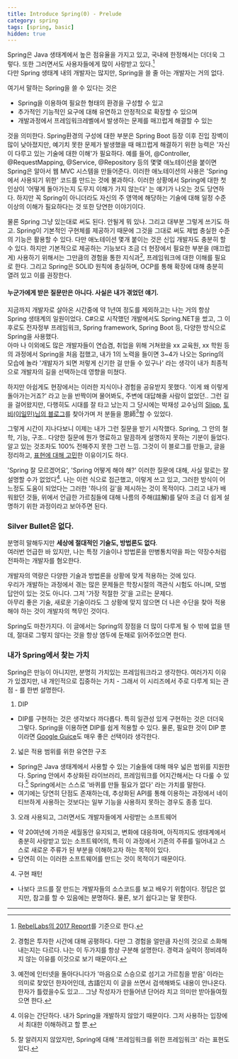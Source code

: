 ```yaml
---
title: Introduce Spring(0) - Prelude
category: spring
tags: [spring, basic]
hidden: true
---
```


Spring은 Java 생태계에서 높은 점유율을 가지고 있고, 국내에 한정해서는 더더욱 그렇다. 또한 그러면서도 사용자들에게 많이 사랑받고 있다.[^1]  
다만 Spring 생태계 내의 개발자는 많지만, Spring을 쓸 줄 아는 개발자는 거의 없다.

여기서 말하는 Spring을 쓸 수 있다는 것은
- Spring을 이용하여 필요한 형태의 환경을 구성할 수 있고
- 추가적인 기능적인 요구에 대해 유연하고 안정적으로 확장할 수 있으며
- 개발과정에서 프레임워크레벨에서 발생하는 문제를 매끄럽게 해결할 수 있는  

것을 의미한다. Spring환경의 구성에 대한 부분은 Spring Boot 등장 이후 진입 장벽이 많이 낮아졌지만, 예기치 못한 문제가 발생했을 때 매끄럽게 해결하기 위한 능력은 '자신이 다루고 있는 기술에 대한 이해'가 필요하다.
예를 들어, @Controller, @RequestMapping, @Service, @Repository 등의 몇몇 애노테이션을 붙이면 Spring은 알아서 웹 MVC 시스템을 만들어준다. 이러한 애노테이션의 사용은 'Spring에서 사용되기 위한' 코드를 만드는 것에 불과하다. 이러한 상황에서 Spring에 대한 첫인상이 '어떻게 돌아가는지 도무지 이해가 가지 않는다' 는 얘기가 나오는 것도 당연하다.
하지만 꼭 Spring이 아니더라도 자신의 주 영역에 해당하는 기술에 대해 일정 수준 이상의 이해가 필요하다는 것 또한 당연한 이야기이다.

물론 Spring 그냥 있는대로 써도 된다. 안될게 뭐 있나. 그리고 대부분 그렇게 쓰기도 하고. Spring이 기본적인 구현체를 제공하기 때문에 그것을 그대로 써도 제법 충실한 수준의 기능은 활용할 수 있다.
다만 애노테이션 몇개 붙이는 것은 신입 개발자도 충분히 할 수 있다. 하지만 기본적으로 제공하는 기능보다 조금 더 현장에서 필요한 부분을 (매끄럽게) 사용하기 위해서는 그만큼의 경험을 통한 지식과[^2], 프레임워크에 대한 이해를 필요로 한다. 그리고 Spring은 SOLID 원칙에 충실하며, OCP를 통해 확장에 대해 충분히 열려 있고 이를 권장한다.

#### 누군가에게 받은 질문만은 아니다. 사실은 내가 겪었던 얘기. 

지금까지 개발자로 살아온 시간중에 약 1년여 정도를 제외하고는 나는 거의 항상 Spring 생태계의 일원이었다. C#으로 시작했던 개발에서도 Spring.NET을 썼고, 그 이후로도 전자정부 프레임워크, Spring framework, Spring Boot 등, 다양한 방식으로 Spring을 사용했다.  
아마 나 이외에도 많은 개발자들이 연습겸, 취업을 위해 거쳐왔을 xx 교육원, xx 학원 등의 과정에서 Spring을 처음 접했고, 내가 1의 노력을 들이면 3~4가 나오는 Spring의 모습에 놀라 '개발자가 되면 저렇게 신기한 걸 만들 수 있구나' 라는 생각이 내가 최종적으로 개발자의 길을 선택하는데 영향을 미쳤다.

하지만 아쉽게도 현장에서는 이러한 지식이나 경험을 공유받지 못했다. '이게 왜 이렇게 돌아가는거죠?' 라고 눈을 반짝이며 물어봐도, 주변에 대답해줄 사람이 없었던.. 그런 길을 걸어왔지만, 다행히도 시대를 잘 타고 났는지 그 당시에는 박재성 교수님의 [Slipp](https://www.slipp.net/), [토비(이일민)님의 블로그](http://toby.epril.com/)를 찾아가며 저 분들을 思師[^3]할 수 있었다.

그렇게 시간이 지나다보니 이제는 내가 그런 질문을 받기 시작했다. Spring, 그 안의 철학, 기능, 구조.. 다양한 질문에 뭔가 명료하고 말끔하게 설명하지 못하는 기분이 들었다. 알고 있는 것조차도 100% 전해주지 못한 그런 느낌. 그것이 이 블로그를 만들고, 글을 정리하고, [표현에 대해 고민](/Problem-of-Blurry-Word)한 이유이기도 하다. 

'Spring 잘 모르겠어요', 'Spring 어떻게 해야 해?' 이러한 질문에 대해, 사실 말로는 잘 설명할 수가 없었다[^4]. 나는 이런 식으로 접근했고, 이렇게 쓰고 있고, 그러한 방식이 어느정도 도움이 되었다는 그러한 '하나의 길'을 제시하는 것이 목적이다.
그리고 내가 배워왔던 것들, 위에서 언급한 가르침들에 대해 나름의 주해(註解)를 달아 조금 더 쉽게 설명하기 위한 과정이라고 보아주면 된다. 

### Silver Bullet은 없다.

분명히 말해두지만 **세상에 절대적인 기술도, 방법론도 없다**.  
여러번 언급한 바 있지만, 나는 특정 기술이나 방법론을 만병통치약을 파는 약장수처럼 전파하는 개발자를 혐오한다. 

개발자의 역량은 다양한 기술과 방법론을 상황에 맞게 적용하는 것에 있다.  
우리가 개발하는 과정에서 겪는 많은 문제들은 학창시절의 객관식 시험도 아니며, 모범 답안이 있는 것도 아니다. 그저 '가장 적절한 것'을 고르는 문제다.  
아무리 좋은 기술, 새로운 기술이라도 그 상황에 맞지 않으면 더 나은 수단을 찾아 적용해야 하는 것이 개발자의 책무인 것이다.

Spring도 마찬가지다. 이 글에서는 Spring의 장점을 더 많이 다루게 될 수 밖에 없을 텐데, 절대로 그렇지 않다는 것을 항상 염두에 둔채로 읽어주었으면 한다.

### 내가 Spring에서 찾는 가치

Spring은 만능이 아니지만, 분명히 가치있는 프레임워크라고 생각한다. 여러가지 이유가 있겠지만, 내 개인적으로 집중하는 가치 - 그래서 이 시리즈에서 주로 다루게 되는 관점 - 를 한번 설명한다.

1. DIP
 - DIP를 구현하는 것은 생각보다 까다롭다. 특히 일관성 있게 구현하는 것은 더더욱 그렇다. Spring을 이용하면 DIP를 쉽게 적용할 수 있다. 물론, 필요한 것이 DIP 뿐이라면 [Google Guice](https://github.com/google/guice)도 매우 좋은 선택이라 생각한다.
 
2. 넓은 적용 범위를 위한 유연한 구조
 - Spring은 Java 생태계에서 사용할 수 있는 기술들에 대해 매우 넓은 범위를 지원한다. Spring 안에서 추상화된 라이브러리, 프레임워크를 어지간해서는 다 다룰 수 있다.[^5] Spring에서는 스스로 '바퀴를 만들 필요가 없다' 라는 가치를 말한다.
 - 여기에는 당연히 단점도 존재하는데, 추상화된 API를 통해 이용하는 과정에서 네이티브하게 사용하는 것보다는 일부 기능을 사용하지 못하는 경우도 종종 있다.
 
3. 오래 사용되고, 그러면서도 개발자들에게 사랑받는 소프트웨어
 - 약 20여년에 가까운 세월동안 유지되고, 변화에 대응하며, 아직까지도 생태계에서 충분히 사랑받고 있는 소프트웨어의, 특히 이 과정에서 기존의 주류를 밀어내고 스스로 새로운 주류가 된 부분을 이해하고자 하는 목적이 있다.
 - 당연히 이는 이러한 소프트웨어를 만드는 것이 목적이기 때문이다.
 
4. 구현 패턴
 - 나보다 코드를 잘 만드는 개발자들의 소스코드를 보고 배우기 위함이다. 정답은 없지만, 참고를 할 수 있음에는 분명하다. 물론, 보기 쉽다고는 말 못한다.

---
[^1]: [RebelLabs의 2017 Report](https://zeroturnaround.com/rebellabs/developer-productivity-report-2017-why-do-you-use-java-tools-you-use/)를 기준으로 한다.

[^2]: 경험은 투자한 시간에 대해 공평하다. 다만 그 경험을 얼만큼 자신의 것으로 소화해내는지는 다르다. 나는 이 두가지를 항상 구분해 설명한다. 경력과 실력이 정비례하지 않는 이유를 이것으로 보기 때문이다.

[^3]: 예전에 인터넷을 돌아다니다가 '마음으로 스승으로 섬기고 가르침을 받음' 이라는 의미로 찾았던 한자어인데, 古語인지 이 글을 쓰면서 검색해봐도 내용이 안나온다. 한자가 틀렸을수도 있고... 그냥 작성자가 만들어낸 단어라 치고 의미만 받아들여줬으면 한다.

[^4]: 이유는 간단하다. 내가 Spring을 개발하지 않았기 때문이다. 그저 사용하는 입장에서 최대한 이해하려고 할 뿐.

[^5]: 잘 알려지지 않았지만, Spring에 대해 '프레임워크를 위한 프레임워크' 라는 표현도 있다.